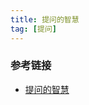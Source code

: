 ```yaml
---
title: 提问的智慧
tag: [提问]
---
```


### 参考链接

- [提问的智慧](https://github.com/ryanhanwu/How-To-Ask-Questions-The-Smart-Way/blob/main/README-zh_CN.md)
